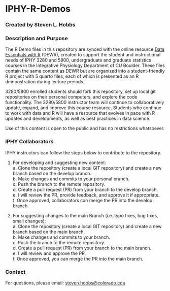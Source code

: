 # IPHY-R-Demos

### Created by Steven L. Hobbs

### Description and Purpose

The R Demo files in this repository are synced with the online resource [Data Essentials with R](https://stevenhobbs.quarto.pub/data-essentials-with-r/) (DEWR), created to support the student and instructional needs of IPHY 3280 and 5800, undergraduate and graduate statistics courses in the Integrative Physiology Department of CU Boulder. These files contain the same content as DEWR but are organized into a student-friendly R project with 5 quarto files, each of which is presented as an R demonstration during lecture periods.

3280/5800 enrolled students should fork this repository, set up local git repositories on their personal computers, and explore the code functionality. The 3280/5800 instructor team will continue to collaboratively update, expand, and improve this course resource. Students who continue to work with data and R will have a resource that evolves in pace with R updates and developments, as well as best practices in data science.

Use of this content is open to the public and has no restrictions whatsoever.

### IPHY Collaborators

IPHY instructors can follow the steps below to contribute to the repository.

1. For developing and suggesting new content:\
  a. Clone the repository (create a local GIT repository) and create a new branch based on the develop branch.\
  b. Make changes and commits to your personal branch.\
  c. Push the branch to the remote repository.\
  d. Create a pull request (PR) from your branch to the develop branch.\
  e. I will review the PR, provide feedback, and approve it if appropriate.\
  f. Once approved, collaborators can merge the PR into the develop branch.

2. For suggesting changes to the main Branch (i.e. typo fixes, bug fixes, small changes):\
  a. Clone the repository (create a local GIT repository) and create a new branch based on the main branch.\
  b. Make changes and commits to your branch.\
  c. Push the branch to the remote repository.\
  d. Create a pull request (PR) from your branch to the main branch.\
  e. I will review and approve the PR.\
  f. Once approved, you can merge the PR into the main branch.

### Contact

For questions, please email: steven.hobbs@colorado.edu
